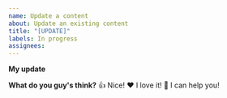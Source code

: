 ```yaml
---
name: Update a content
about: Update an existing content
title: "[UPDATE]"
labels: In progress
assignees:
---
```


**My update**
<!--
Hello 👋 Thank you for submitting a topic.

Before you start, please make sure your issue is understandable and reproducible.
To make your issue readable make sure you use valid Markdown syntax.

Please describe your modifications.
-->

**What do you guy's think?**
👍 Nice!
❤️ I love it!
🚀 I can help you!
